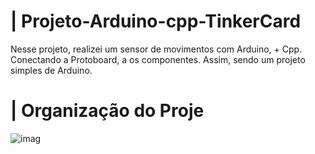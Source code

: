 # | Projeto-Arduino-cpp-TinkerCard
 
  Nesse projeto, realizei um sensor de movimentos com Arduino, + Cpp. Conectando a Protoboard, a os componentes. Assim, sendo um projeto simples de Arduino.

# | Organização do Proje
  
![imag](https://github.com/user-attachments/assets/a318b6ee-bb10-40b8-add4-95fb8471fec1)
